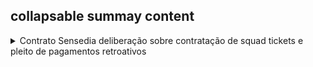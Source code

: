 

## collapsable summay content
<details>
  <summary>Contrato Sensedia deliberação sobre contratação de squad tickets e pleito de pagamentos retroativos</summary>

  ### Comentários
  ```js
  já havia um calendário revisando roadmap longo prazo
  ```
</details>
